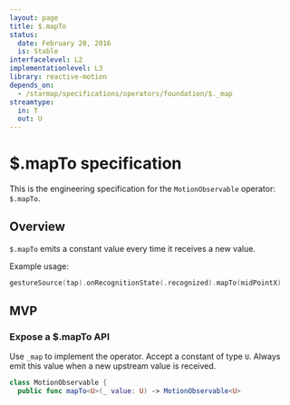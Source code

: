 ```yaml
---
layout: page
title: $.mapTo
status:
  date: February 20, 2016
  is: Stable
interfacelevel: L2
implementationlevel: L3
library: reactive-motion
depends_on:
  - /starmap/specifications/operators/foundation/$._map
streamtype:
  in: T
  out: U
---
```


# $.mapTo specification

This is the engineering specification for the `MotionObservable` operator: `$.mapTo`.

## Overview

`$.mapTo` emits a constant value every time it receives a new value.

Example usage:

```swift
gestureSource(tap).onRecognitionState(.recognized).mapTo(midPointX)
```

## MVP

### Expose a $.mapTo API

Use `_map` to implement the operator. Accept a constant of type `U`. Always emit this value when a
new upstream value is received.

```swift
class MotionObservable {
  public func mapTo<U>(_ value: U) -> MotionObservable<U>
```
